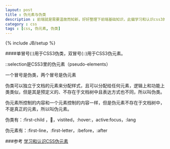 ```yaml
---
layout: post
title : 伪元素与伪类
description : 前端就是需要温故而知新，好好整理下前端基础知识，此偏学习和认识css3的伪元素。
category : css
tags : [css, 伪元素, 伪类]
---
```

{% include JB/setup %}

####单冒号(:)用于CSS3伪类，双冒号(::)用于CSS3伪元素。

::selection是CSS3里的伪元素（pseudo-elements）

一个冒号是伪类，两个冒号是伪元素

伪类可以独立于文档的元素来分配样式，且可以分配给任何元素，逻辑上和功能上类类似，但是其是预定义的、不存在于文档树中且表达方式也不同，所以叫伪类。

伪元素所控制的内容和一个元素控制的内容一样，但是伪元素不存在于文档树中，不是真正的元素，所以叫伪元素。

伪类有：:first-child ，:link:，vistited，:hover:，active:focus，:lang

伪元素有：:first-line，:first-letter，:before，:after

###参考
[学习和认识CSS伪元素](http://sunflowamedia.com/blog/learn-pseudo-element/)